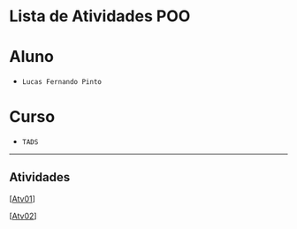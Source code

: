# Lista de Atividades POO

# Aluno
* `Lucas Fernando Pinto` 

# Curso
* `TADS`

<hr>

## Atividades 

[[Atv01](https://github.com/lucasfernandopinto/TADS-POO/tree/main/Atividades/Atv01)]

[[Atv02](https://github.com/lucasfernandopinto/TADS-POO/tree/main/Atividades/Atv02)]